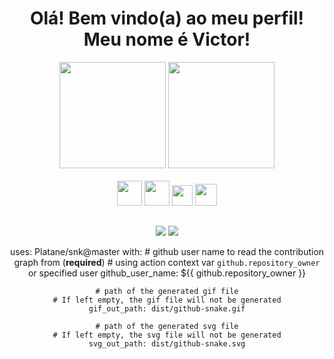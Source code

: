 <h1 align="center">Olá! Bem vindo(a) ao meu perfil! Meu nome é Victor!</h1>

 <div align="center">
  <img height="170em" src="https://github-readme-stats.vercel.app/api?username=Noobz1n&theme=dark&show_icons=true"/>
  <img height="170em" src="https://github-readme-stats.vercel.app/api/top-langs/?username=Noobz1n&theme=dark"/>
  <div>
    <br>
    <img height="40" src="https://icongr.am/devicon/html5-original-wordmark.svg?size=148&color=currentColor">
    <img height="40" src="https://icongr.am/devicon/css3-original-wordmark.svg?size=148&color=currentColor">
    <img height="33" src="https://icongr.am/devicon/javascript-original.svg?size=148&color=currentColor">
    <img height="35" src="https://icongr.am/devicon/python-original.svg?size=148&color=currentColor">
  </div>
</div>

  ##

 <div align="center">
    <a href="https://instagram.com/_v1c.tor/" target="_blank"><img src="https://img.shields.io/badge/Instagram-E4405F?style=for-the-badge&logo=instagram&logoColor=white" target="_blank"></a>
   <a href="https://www.linkedin.com/in/victoradriano/" target="_blank"><img src="https://img.shields.io/badge/LinkedIn-0077B5?style=for-the-badge&logo=linkedin&logoColor=white" target="_blank"></a>

 uses: Platane/snk@master
  with:
    # github user name to read the contribution graph from (**required**)
    # using action context var `github.repository_owner` or specified user
    github_user_name: ${{ github.repository_owner }}

    # path of the generated gif file
    # If left empty, the gif file will not be generated
    gif_out_path: dist/github-snake.gif

    # path of the generated svg file
    # If left empty, the svg file will not be generated
    svg_out_path: dist/github-snake.svg
